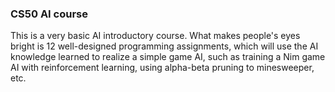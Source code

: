 ### CS50 AI course

This is a very basic AI introductory course. What makes people's eyes bright is 12 well-designed programming assignments, which will use the AI knowledge learned to realize a simple game AI, such as training a Nim game AI with reinforcement learning, using alpha-beta pruning to minesweeper, etc.
